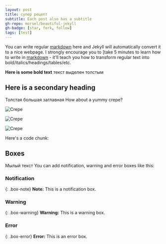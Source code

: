 ```yaml
---
layout: post
title: супер рецепт
subtitle: Each post also has a subtitle
gh-repo: morsel/beautiful-jekyll
gh-badge: [star, fork, follow]
tags: [test]
---
```


You can write regular [markdown](http://markdowntutorial.com/) here and Jekyll will automatically convert it to a nice webpage.  I strongly encourage you to [take 5 minutes to learn how to write in [markdown](http://markdowntutorial.com/) - it'll teach you how to transform regular text into bold/italics/headings/tables/etc.

**Here is some bold text** текст выделен толстым

## Here is a secondary heading
Толстая  большая заглавная
How about a yummy crepe?

![Crepe](http://s3-media3.fl.yelpcdn.com/bphoto/cQ1Yoa75m2yUFFbY2xwuqw/348s.jpg)

![Crepe](https://tiptopunit.github.io/next/img/kpl7.jpg)

![Crepe](https://tiptopunit.github.io/next/img/kpl8.jpg)

Here's a code chunk:


## Boxes
Мылый текст
You can add notification, warning and error boxes like this:

### Notification

{: .box-note}
**Note:** This is a notification box.

### Warning

{: .box-warning}
**Warning:** This is a warning box.

### Error

{: .box-error}
**Error:** This is an error box.

